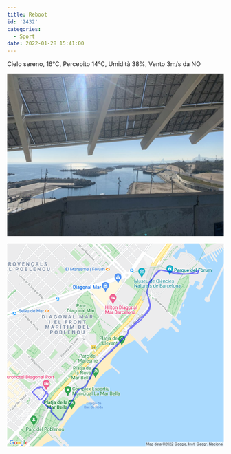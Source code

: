 ```yaml
---
title: Reboot
id: '2432'
categories:
  - Sport
date: 2022-01-28 15:41:00
---
```


Cielo sereno, 16°C, Percepito 14°C, Umidità 38%, Vento 3m/s da NO
<!-- more -->
![Image](/images/2022/02/IMG_5395.jpg)

![image](/images/2022/02/20220128-activity-map.png)
